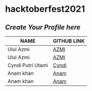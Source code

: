 # hacktoberfest2021

## _Create Your Profile here_

| NAME | GITHUB LINK |
| ----- | ----------- |
| Ulul Azmi | [AZMI](https://github.com/azmi155) |
| Ulul Azmi | [AZMI](https://github.com/azmi15) |
|Cyndi Putri Utami | [Cyndi](https://github.com/cyndiputriutami09) |
|Anam khan | [Anam](https://github.com/doctorhacking) |
|Anam khan | [Anam](https://github.com/doctorhacking) |
